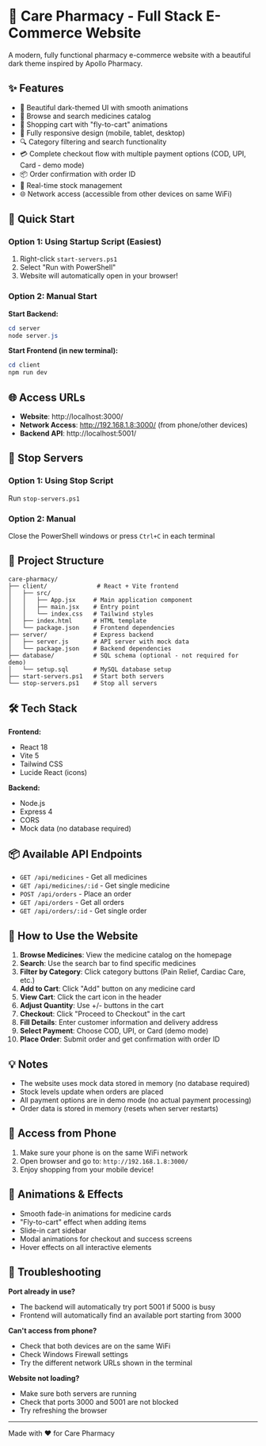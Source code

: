 # 🏥 Care Pharmacy - Full Stack E-Commerce Website

A modern, fully functional pharmacy e-commerce website with a beautiful dark theme inspired by Apollo Pharmacy.

## ✨ Features

- 🎨 Beautiful dark-themed UI with smooth animations
- 💊 Browse and search medicines catalog
- 🛒 Shopping cart with "fly-to-cart" animations
- 📱 Fully responsive design (mobile, tablet, desktop)
- 🔍 Category filtering and search functionality
- 💳 Complete checkout flow with multiple payment options (COD, UPI, Card - demo mode)
- 📦 Order confirmation with order ID
- 🔄 Real-time stock management
- 🌐 Network access (accessible from other devices on same WiFi)

## 🚀 Quick Start

### Option 1: Using Startup Script (Easiest)
1. Right-click `start-servers.ps1`
2. Select "Run with PowerShell"
3. Website will automatically open in your browser!

### Option 2: Manual Start

**Start Backend:**
```powershell
cd server
node server.js
```

**Start Frontend (in new terminal):**
```powershell
cd client
npm run dev
```

## 🌐 Access URLs

- **Website**: http://localhost:3000/
- **Network Access**: http://192.168.1.8:3000/ (from phone/other devices)
- **Backend API**: http://localhost:5001/

## 🛑 Stop Servers

### Option 1: Using Stop Script
Run `stop-servers.ps1`

### Option 2: Manual
Close the PowerShell windows or press `Ctrl+C` in each terminal

## 📁 Project Structure

```
care-pharmacy/
├── client/              # React + Vite frontend
│   ├── src/
│   │   ├── App.jsx     # Main application component
│   │   ├── main.jsx    # Entry point
│   │   └── index.css   # Tailwind styles
│   ├── index.html      # HTML template
│   └── package.json    # Frontend dependencies
├── server/             # Express backend
│   ├── server.js       # API server with mock data
│   └── package.json    # Backend dependencies
├── database/           # SQL schema (optional - not required for demo)
│   └── setup.sql       # MySQL database setup
├── start-servers.ps1   # Start both servers
└── stop-servers.ps1    # Stop all servers
```

## 🛠️ Tech Stack

**Frontend:**
- React 18
- Vite 5
- Tailwind CSS
- Lucide React (icons)

**Backend:**
- Node.js
- Express 4
- CORS
- Mock data (no database required)

## 📦 Available API Endpoints

- `GET /api/medicines` - Get all medicines
- `GET /api/medicines/:id` - Get single medicine
- `POST /api/orders` - Place an order
- `GET /api/orders` - Get all orders
- `GET /api/orders/:id` - Get single order

## 🎯 How to Use the Website

1. **Browse Medicines**: View the medicine catalog on the homepage
2. **Search**: Use the search bar to find specific medicines
3. **Filter by Category**: Click category buttons (Pain Relief, Cardiac Care, etc.)
4. **Add to Cart**: Click "Add" button on any medicine card
5. **View Cart**: Click the cart icon in the header
6. **Adjust Quantity**: Use +/- buttons in the cart
7. **Checkout**: Click "Proceed to Checkout" in the cart
8. **Fill Details**: Enter customer information and delivery address
9. **Select Payment**: Choose COD, UPI, or Card (demo mode)
10. **Place Order**: Submit order and get confirmation with order ID

## 💡 Notes

- The website uses mock data stored in memory (no database required)
- Stock levels update when orders are placed
- All payment options are in demo mode (no actual payment processing)
- Order data is stored in memory (resets when server restarts)

## 📱 Access from Phone

1. Make sure your phone is on the same WiFi network
2. Open browser and go to: `http://192.168.1.8:3000/`
3. Enjoy shopping from your mobile device!

## 🎨 Animations & Effects

- Smooth fade-in animations for medicine cards
- "Fly-to-cart" effect when adding items
- Slide-in cart sidebar
- Modal animations for checkout and success screens
- Hover effects on all interactive elements

## 🔧 Troubleshooting

**Port already in use?**
- The backend will automatically try port 5001 if 5000 is busy
- Frontend will automatically find an available port starting from 3000

**Can't access from phone?**
- Check that both devices are on the same WiFi
- Check Windows Firewall settings
- Try the different network URLs shown in the terminal

**Website not loading?**
- Make sure both servers are running
- Check that ports 3000 and 5001 are not blocked
- Try refreshing the browser

---

Made with ❤️ for Care Pharmacy
